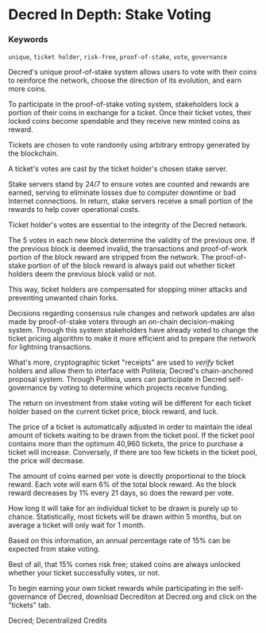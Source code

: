 # Decred In Depth: Stake Voting

### Keywords
`unique`, `ticket holder`, `risk-free`, `proof-of-stake`, `vote`, `governance`

Decred's unique proof-of-stake system allows users to vote with their coins to reinforce the network, choose the direction of its evolution, and earn more coins.

To participate in the proof-of-stake voting system, stakeholders lock a portion of their coins in exchange for a ticket. Once their ticket votes, their locked coins become spendable and they receive new minted coins as reward. 

Tickets are chosen to vote randomly using arbitrary entropy generated by the blockchain.

A ticket's votes are cast by the ticket holder's chosen stake server.

Stake servers stand by 24/7 to ensure votes are counted and rewards are earned, serving to eliminate losses due to computer downtime or bad Internet connections. In return, stake servers receive a small portion of the rewards to help cover operational costs.

Ticket holder's votes are essential to the integrity of the Decred network. 

The 5 votes in each new block determine the validity of the previous one. If the previous block is deemed invalid, the transactions and proof-of-work portion of the block reward are stripped from the network. The proof-of-stake portion of of the block reward is always paid out whether ticket holders deem the previous block valid or not. 

This way, ticket holders are compensated for stopping miner attacks and preventing unwanted chain forks.

Decisions regarding consensus rule changes and network updates are also made by proof-of-stake voters through an on-chain decision-making system. Through this system stakeholders have already voted to change the ticket pricing algorithm to make it more efficient and to prepare the network for lightning transactions. 

What's more, cryptographic ticket "receipts" are used to _verify_ ticket holders and allow them to interface with Politeia; Decred's chain-anchored proposal system. Through Politeia, users can participate in Decred self-governance by voting to determine which projects receive funding.

The return on investment from stake voting will be different for each ticket holder based on the current ticket price, block reward, and luck.

The price of a ticket is automatically adjusted in order to maintain the ideal amount of tickets waiting to be drawn from the ticket pool. If the ticket pool contains more than the optimum 40,960 tickets, the price to purchase a ticket will increase. Conversely, if there are too few tickets in the ticket pool, the price will decrease.

The amount of coins earned per vote is directly proportional to the block reward. Each vote will earn 6% of the total block reward. As the block reward decreases by 1% every 21 days, so does the reward per vote. 

How long it will take for an individual ticket to be drawn is purely up to chance. Statistically, most tickets will be drawn within 5 months, but on average a ticket will only wait for 1 month. 

Based on this information, an annual percentage rate of 15% can be expected from stake voting.

Best of all, that 15% comes risk free; staked coins are always unlocked whether your ticket successfully votes, or not.

To begin earning your own ticket rewards while participating in the self-governance of Decred, download Decrediton at Decred.org and click on the "tickets" tab.

Decred; Decentralized Credits
